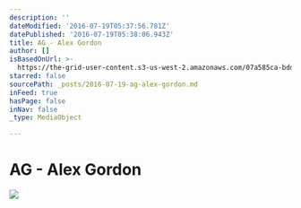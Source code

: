 ```yaml
---
description: ''
dateModified: '2016-07-19T05:37:56.781Z'
datePublished: '2016-07-19T05:38:06.943Z'
title: AG - Alex Gordon
author: []
isBasedOnUrl: >-
  https://the-grid-user-content.s3-us-west-2.amazonaws.com/07a585ca-bdd0-4e19-838a-2207db19b888.jpg
starred: false
sourcePath: _posts/2016-07-19-ag-alex-gordon.md
inFeed: true
hasPage: false
inNav: false
_type: MediaObject

---
```

# AG - Alex Gordon
![](https://the-grid-user-content.s3-us-west-2.amazonaws.com/07a585ca-bdd0-4e19-838a-2207db19b888.jpg)